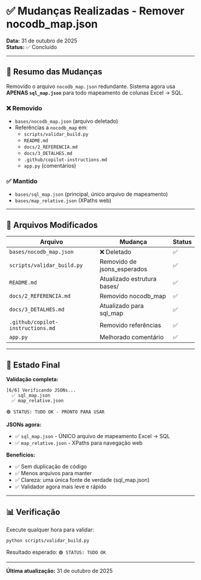 # ✅ Mudanças Realizadas - Remover nocodb_map.json

**Data:** 31 de outubro de 2025  
**Status:** ✅ Concluído

---

## 📝 Resumo das Mudanças

Removido o arquivo `nocodb_map.json` redundante. Sistema agora usa **APENAS `sql_map.json`** para todo mapeamento de colunas Excel → SQL.

### ❌ Removido
- `bases/nocodb_map.json` (arquivo deletado)
- Referências a `nocodb_map` em:
  - `scripts/validar_build.py`
  - `README.md`
  - `docs/2_REFERENCIA.md`
  - `docs/3_DETALHES.md`
  - `.github/copilot-instructions.md`
  - `app.py` (comentários)

### ✅ Mantido
- `bases/sql_map.json` (principal, único arquivo de mapeamento)
- `bases/map_relative.json` (XPaths web)

---

## 🔄 Arquivos Modificados

| Arquivo | Mudança | Status |
|---------|---------|--------|
| `bases/nocodb_map.json` | ❌ Deletado | ✅ |
| `scripts/validar_build.py` | Removido de jsons_esperados | ✅ |
| `README.md` | Atualizado estrutura bases/ | ✅ |
| `docs/2_REFERENCIA.md` | Removido nocodb_map | ✅ |
| `docs/3_DETALHES.md` | Atualizado para sql_map | ✅ |
| `.github/copilot-instructions.md` | Removido referências | ✅ |
| `app.py` | Melhorado comentário | ✅ |

---

## 🎯 Estado Final

**Validação completa:**
```
[6/6] Verificando JSONs...
  ✅ sql_map.json
  ✅ map_relative.json

🟢 STATUS: TUDO OK - PRONTO PARA USAR
```

**JSONs agora:**
- ✅ `sql_map.json` - ÚNICO arquivo de mapeamento Excel → SQL
- ✅ `map_relative.json` - XPaths para navegação web

**Benefícios:**
- ✅ Sem duplicação de código
- ✅ Menos arquivos para manter
- ✅ Clareza: uma única fonte de verdade (sql_map.json)
- ✅ Validador agora mais leve e rápido

---

## 📊 Verificação

Execute qualquer hora para validar:
```bash
python scripts/validar_build.py
```

Resultado esperado: `🟢 STATUS: TUDO OK`

---

**Última atualização:** 31 de outubro de 2025
